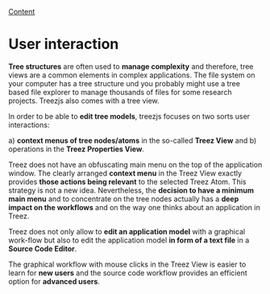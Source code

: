 [Content](../README.md)

# User interaction

**Tree structures** are often used to **manage complexity** and therefore, tree views are a common elements in complex applications. The file system on your computer has a tree structure und you probably might use a tree based file explorer to manage thousands of files for some research projects. Treezjs also comes with a tree view. 

In order to be able to **edit tree models**, treezjs focuses on two sorts user interactions:

a) **context menus of tree nodes/atoms** in the so-called **Treez View** and 
b) operations in the **Treez Properties View**. 

Treez does not have an obfuscating main menu on the top of the application window. The clearly arranged **context menu** in the Treez View exactly provides **those actions being relevant** to the selected Treez Atom. This strategy is not a new idea. Nevertheless, the **decision to have a minimum main menu** and to concentrate on the tree nodes actually has a **deep impact on the workflows** and on the way one thinks about an application in Treez.

Treez does not only allow to **edit an application model** with a graphical work-flow but also to edit the application model **in form of a text file** in a **Source Code Editor**. 

The graphical workflow with mouse clicks in the Treez View is easier to learn for **new users** and the source code workflow provides an efficient option for **advanced users**.
